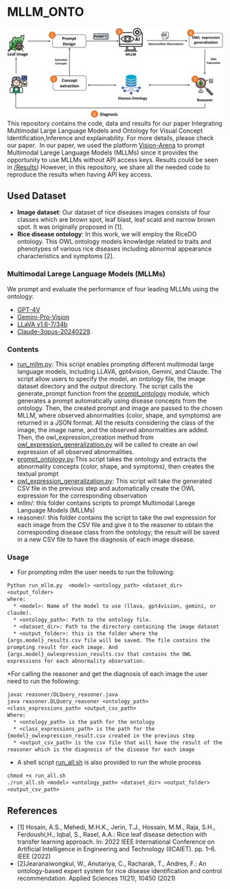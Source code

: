 # MLLM_ONTO
![Alt Text](https://github.com/anonymousUserblanked/MLLM_ONTO/blob/main/framework.PNG)
This repository contains the code, data and results for our paper Integrating Multimodal Large Language Models and Ontology for Visual Concept Identification,Inference and explainability.
For more details, please check our paper. 
In our paper, we used the platform  [Vision-Arena](https://huggingface.co/spaces/WildVision/vision-arena) to prompt Multimodal Larege Language Models (MLLMs) since it provides the opportunity to use MLLMs without API access keys.
Results could be seen in [/Results](https://github.com/anonymousUserblanked/MLLM_ONTO/tree/main/Results))
However, in this repository, we share all the needed code to reproduce the results when having API key access.

## Used Dataset
* **Image dataset**: Our dataset of rice diseases images consists of four classes which are brown spot, leaf blast, leaf scald and narrow brown spot. It was originally proposed in [1].
* **Rice disease ontology**: In this work, we will employ the RiceDO ontology. This OWL ontology models knowledge related to traits and phenotypes of various rice diseases including abnormal appearance characteristics and symptoms [2].
### Multimodal Larege Language Models (MLLMs)
We prompt and evaluate the performance of four leading MLLMs using the ontology: 
* [GPT-4V](https://openai.com/index/gpt-4v-system-card)
* [Gemini-Pro-Vision](https://cloud.google.com/vertex-ai/generative-ai/docs/model-reference/gemini#gemini-pro-vision)
* [LLaVA v1.6-7/34b](https://huggingface.co/liuhaotian/llava-v1.6-34b)
* [Claude-3opus-20240229](https://www.anthropic.com/claude).
### Contents
* [run_mllm.py](https://github.com/anonymousUserblanked/MLLM_ONTO/blob/main/run_mllm.py): This script enables prompting different multimodal large language models, including LLAVA, gpt4vision, Gemini, and Claude. The script allow users to specify the model, an ontology file, the image dataset directory and the output directory. The script calls the generate_prompt function from the [prompt_ontology](https://github.com/anonymousUserblanked/MLLM_ONTO/blob/main/prompt_ontology.py) module, which generates a prompt automatically using disease concepts from the ontology. Then, the created prompt and image are passed to the chosen MLLM, where observed abnormalities (color, shape, and symptoms) are returned in a JSON format. All the results considering the class of the image, the image name, and the observed abnormalities are added. Then, the owl_expression_creation method from [owl_expression_generalization.py](https://github.com/anonymousUserblanked/MLLM_ONTO/blob/main/owl_expression_generalization.py)  will be called to create an owl expression of all observed abnormalities.
* [prompt_ontology.py](https://github.com/anonymousUserblanked/MLLM_ONTO/blob/main/prompt_ontology.py):This script takes the ontology and extracts the abnormality concepts (color, shape, and symptoms), then creates the textual prompt 
* [owl_expression_generalization.py](https://github.com/anonymousUserblanked/MLLM_ONTO/blob/main/owl_expression_generalization.py): This script will take the generated CSV file in the previous step and automatically create the OWL expression for the corresponding observation
* mllm/: this folder contains scripts to prompt Multimodal Larege Language Models (MLLMs) 
* reasoner/: this folder contains the script to take the owl expression for each image from the CSV file and give it to the reasoner to obtain the corresponding disease class from the ontology; the result will be saved in a new CSV file to have the diagnosis of each image disease.
### Usage
* For prompting mllm the user needs to run the following:
```
Python run_mllm.py  <model> <ontology_path> <dataset_dir> <output_folder> 
where:
  * <model>: Name of the model to use (llava, gpt4vision, gemini, or claude).
  * <ontology_path>: Path to the ontology file.
  * <dataset_dir>: Path to the directory containing the image dataset
  * <output_folder>: this is the folder where the {args.model}_results.csv file will be saved. The file contains the prompting result for each image. And {args.model}_owlexpression_results.csv that contains the OWL expressions for each abnormality observation.
```
*For calling the reasoner and get the diagnosis of each image the user need to run the following:
```
javac reasoner/DLQuery_reasoner.java
java reasoner.DLQuery_reasoner <ontology_path> <class_expressions_path> <output_csv_path>
Where:
  * <ontology_path> is the path for the ontology 
  * <class_expressions_path> is the path for the {model}_owlexpression_result.csv created in the previous step
  * <output_csv_path> is the csv file that will have the result of the reasoner which is the diagnosis of the disease for each image
```
* A shell script [run_all.sh](https://github.com/anonymousUserblanked/MLLM_ONTO/blob/main/run_all.sh) is also provided to run the whole process

```
chmod +x run_all.sh
./run_all.sh <model> <ontology_path> <dataset_dir> <output_folder> <output_csv_path>
```
## References
 * [1] Hosain, A.S., Mehedi, M.H.K., Jerin, T.J., Hossain, M.M., Raja, S.H., Ferdoushi,H., Iqbal, S., Rasel, A.A.: Rice leaf disease detection with transfer learning approach. In: 2022 IEEE International Conference on Artificial Intelligence in Engineering and Technology (IICAIET). pp. 1–6. IEEE (2022)
 * [2]Jearanaiwongkul, W., Anutariya, C., Racharak, T., Andres, F.: An ontology-based expert system for rice disease identification and control recommendation. Applied Sciences 11(21), 10450 (2021)
